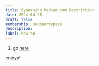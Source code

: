 ```yaml
---
title: Bypassing Medium.com Restriction
date: 2024-04-20
draft: false
membership: sudopartypass
description:
label: how to
---
```


 1. go [here](http://gg.gg/1aou28)

enjoyy!